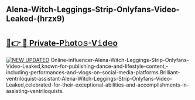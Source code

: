 ## Alena-Witch-Leggings-Strip-Onlyfans-Video-Leaked-(hrzx9)


# <h2><a href="https://mediaupload.pro?-19M">🔗👉 🔴 Private-P𝚑ot𝚘𝚜-V𝚒d𝚎o</a></h2>

[![NEW UPDATED](https://i.imgur.com/0qMVB7G.gif)](https://mediaupload.pro?-19M)
Online-influencer-Alena-Witch-Leggings-Strip-Onlyfans-Video-Leaked,known-for-publishing-dance-and-lifestyle-content,-including-performances-and-vlogs-on-social-media-platforms.Brilliant-ventriloquist-assistant-Alena-Witch-Leggings-Strip-Onlyfans-Video-Leaked,celebrated-for-their-exceptional-abilities-and-accomplishments-in-assisting-ventriloquists.  